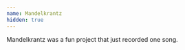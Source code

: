 ```yaml
---
name: Mandelkrantz
hidden: true
---
```


Mandelkrantz was a fun project that just recorded one song.